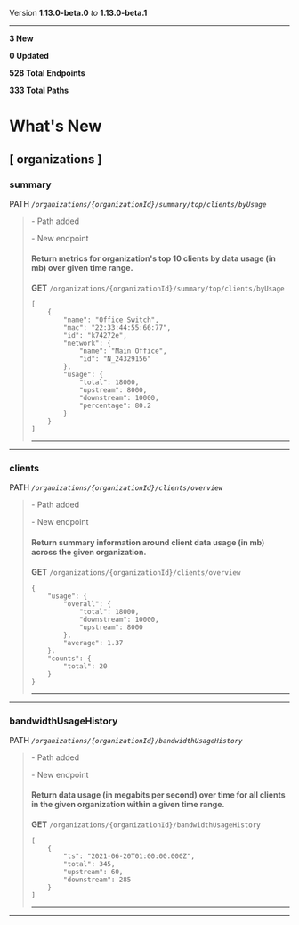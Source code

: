 Version **1.13.0-beta.0** _to_ **1.13.0-beta.1**

* * *

**3 New**

**0 Updated**

**528 Total Endpoints**

**333 Total Paths**

What's New
==========

\[ organizations \]
-------------------

### summary

PATH _`/organizations/{organizationId}/summary/top/clients/byUsage`_

> \- Path added  
>   
> \- New endpoint
> 
> #### Return metrics for organization's top 10 clients by data usage (in mb) over given time range.
> 
> **GET** `/organizations/{organizationId}/summary/top/clients/byUsage`  
> 
>     [
>         {
>             "name": "Office Switch",
>             "mac": "22:33:44:55:66:77",
>             "id": "k74272e",
>             "network": {
>                 "name": "Main Office",
>                 "id": "N_24329156"
>             },
>             "usage": {
>                 "total": 18000,
>                 "upstream": 8000,
>                 "downstream": 10000,
>                 "percentage": 80.2
>             }
>         }
>     ]
> 
> * * *

* * *

### clients

PATH _`/organizations/{organizationId}/clients/overview`_

> \- Path added  
>   
> \- New endpoint
> 
> #### Return summary information around client data usage (in mb) across the given organization.
> 
> **GET** `/organizations/{organizationId}/clients/overview`  
> 
>     {
>         "usage": {
>             "overall": {
>                 "total": 18000,
>                 "downstream": 10000,
>                 "upstream": 8000
>             },
>             "average": 1.37
>         },
>         "counts": {
>             "total": 20
>         }
>     }
> 
> * * *

* * *

### bandwidthUsageHistory

PATH _`/organizations/{organizationId}/bandwidthUsageHistory`_

> \- Path added  
>   
> \- New endpoint
> 
> #### Return data usage (in megabits per second) over time for all clients in the given organization within a given time range.
> 
> **GET** `/organizations/{organizationId}/bandwidthUsageHistory`  
> 
>     [
>         {
>             "ts": "2021-06-20T01:00:00.000Z",
>             "total": 345,
>             "upstream": 60,
>             "downstream": 285
>         }
>     ]
> 
> * * *

* * *